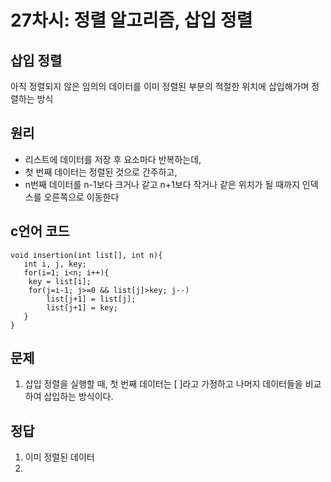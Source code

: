 # 27차시: 정렬 알고리즘, 삽입 정렬

## 삽입 정렬
아직 정렬되지 않은 임의의 데이터를 이미 정렬된 부분의 적절한 위치에 삽입해가며 정렬하는 방식 

## 원리 
* 리스트에 데이터를 저장 후 요소마다 반복하는데,
* 첫 번째 데이터는 정렬된 것으로 간주하고, 
* n번째 데이터를 n-1보다 크거나 같고 n+1보다 작거나 같은 위치가 될 때까지 인덱스를 오른쪽으로 이동한다 

## c언어 코드 

```
void insertion(int list[], int n){   
   int i, j, key;
   for(i=1; i<n; i++){
   	key = list[i];
	for(j=i-1; j>=0 && list[j]>key; j--) 
		list[j+1] = list[j];
    	list[j+1] = key;
   }
}
```

## 문제
1. 삽입 정렬을 실행할 때, 첫 번째 데이터는 [       ]라고 가정하고 나머지 데이터들을 비교하여 삽입하는 방식이다.  

## 정답
1. 이미 정렬된 데이터 
2.  

